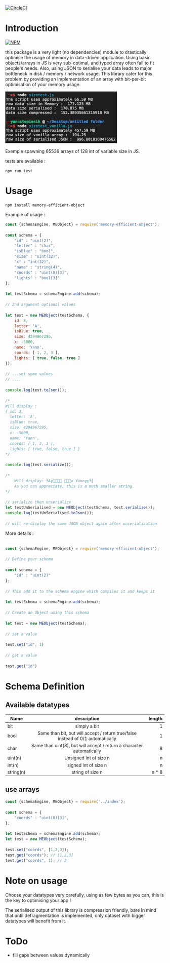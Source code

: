 

[![CircleCI](https://circleci.com/gh/azukaar/memory-efficient-object/tree/master.svg?style=svg)](https://circleci.com/gh/azukaar/memory-efficient-object/tree/master)

# Introduction

[![NPM](https://nodei.co/npm/memory-efficient-object.png)](https://npmjs.org/package/memory-efficient-object)

this package is a very light (no dependencies) module to drastically optimise the usage of memory in data-driven application. Using basic objects/arrays in JS is very sub-optimal, and typed array often fail to fit people's needs. Also, using JSON to serialise your data leads to major bottleneck in disk / memory / network usage. This library cater for this problem by providing an implementation of an array with bit-per-bit optimisation of your memory usage.

![alt text](https://github.com/azukaar/memory-efficient-object/blob/master/doc.png?raw=true "Small test")


Exemple spawning 65536 arrays of 128 int of variable size in JS.

tests are available : 

```
npm run test
```

# Usage

```
npm install memory-efficient-object
```

Example of usage :

```javascript
const {schemaEngine, MEObject} = require('memory-efficient-object');

const schema = {
    "id" : "uint(2)",
    "letter" : "char",
    "isBlue" : "bool",
    "size" : "uint(32)",
    "x" : "int(32)",
    "name" : "string(4)",
    "coords" : "uint(8)[3]",
    "lights" : "bool[3]"
};

let testSchema = schemaEngine.add(schema);

// 2nd argument optional values

let test = new MEObject(testSchema, { 
    id: 3,
    letter: 'A',
    isBlue: true,
    size: 4294967295,
    x: -5000,
    name: 'Yann',
    coords: [ 1, 2, 3 ],
    lights: [ true, false, true ]
});

// ...set some values
// ....

console.log(test.toJson());

/*
Will display :
{ id: 3,
  letter: 'A',
  isBlue: true,
  size: 4294967295,
  x: -5000,
  name: 'Yann',
  coords: [ 1, 2, 3 ],
  lights: [ true, false, true ] }
*/

console.log(test.serialize());

/*
    Will display: ╚A╔￿￿￿￿ ￿￿￬x Yann╔╗╚║
    As you can appreciate, this is a much smaller string.
*/

// serialize then unserialize
let testUnSerialised = new MEObject(testSchema, test.serialize());
console.log(testUnSerialised.toJson());

// will re-display the same JSON object again after unserialization 

```


More details :

```javascript

const {schemaEngine, MEObject} = require('memory-efficient-object');

// Define your schema

const schema = {
    "id" : "uint(2)"
};

// This add it to the schema engine which compiles it and keeps it

let testSchema = schemaEngine.add(schema);

// Create an Object using this schema

let test = new MEObject(testSchema);

// set a value

test.set("id", 1)

// get a value

test.get("id")

```

# Schema Definition

## Available datatypes

| Name          | description   	| length  |
| ------------- |:-------------:	| -----:|
| bit           | simply a bit	 	| 1 |
| bool 			| Same than bit, but will accept / return true/false instead of 0/1 automatically      	| 1 |
| char 			| Same than uint(8), but will accept / return a character automatically      	| 8 |
| uint(n) 			| Unsigned Int of size n  	| n |
| int(n) 			| signed Int of size n  	| n |
| string(n) 			| string of size n  	| n * 8 |


## use arrays


```javascript
const {schemaEngine, MEObject} = require('../index');

const schema = {
    "coords" : "uint(8)[3]",
};

let testSchema = schemaEngine.add(schema);
let test = new MEObject(testSchema);

test.set("coords", [1,2,3]);
test.get("coords"); // [1,2,3]
test.get("coords", 1); // 2
```


# Note on usage

Choose your datatypes very carefully, using as few bytes as you can, this is the key to optimising your app !

The serialised output of this library is compression friendly, bare in mind that until defragmentation is implemented, only dataset with bigger datatypes will benefit from it.

# ToDo

- fill gaps between values dynamically